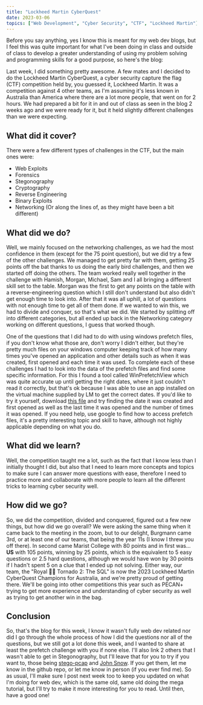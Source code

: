 ```yaml
---
title: "Lockheed Martin CyberQuest"
date: 2023-03-06
topics: ["Web Development", "Cyber Security", "CTF", "Lockheed Martin"]
---
```


Before you say anything, yes I know this is meant for my web dev blogs, but I feel this was quite important for what I've been doing in class and outside of class to develop a greater understanding of using my problem solving and programming skills for a good purpose, so here's the blog:

Last week, I did something pretty awesome. A few mates and I decided to do the Lockheed Martin CyberQuest, a cyber security capture the flag (CTF) competition held by, you guessed it, Lockheed Martin. It was a competition against 4 other teams, as I'm assuming it's less known in Australia than America where there are a lot more people, that went on for 2 hours. We had prepared a bit for it in and out of class as seen in the blog 2 weeks ago and we were ready for it, but it held slightly different challenges than we were expecting.

## What did it cover?
There were a few different types of challenges in the CTF, but the main ones were:
- Web Exploits
- Forensics
- Stegonography
- Cryptography
- Reverse Engineering
- Binary Exploits
- Networking
(Or along the lines of, as they might have been a bit different)

## What did we do?
Well, we mainly focused on the networking challenges, as we had the most confidence in them (except for the 75 point question), but we did try a few of the other challenges. We managed to get pretty far with them, getting 25 points off the bat thanks to us doing the early bird challenges, and then we started off doing the others. The team worked really well together in the challenge with Hamish, Morgan, Michael, Sam and I all bringing a different skill set to the table. Morgan was the first to get any points on the table with a reverse-engineering question which I still don't understand but also didn't get enough time to look into. After that it was all uphill, a lot of questions with not enough time to get all of them done. If we wanted to win this, we had to divide and conquer, so that's what we did. We started by splitting off into different categories, but all ended up back in the Networking category working on different questions, I guess that worked though.

One of the questions that I did had to do with using windows prefetch files, if you don't know what those are, don't worry I didn't either, but they're pretty much files on your windows computer keeping track of how many times you've opened an application and other details such as when it was created, first opened and each time it was used. To complete each of these challenges I had to look into the data of the prefetch files and find some specific information. For this I found a tool called WinPrefetchView which was quite accurate up until getting the right dates, where it just couldn't read it correctly, but that's ok because I was able to use an app installed on the virtual machine supplied by LM to get the correct dates. If you'd like to try it yourself, download <a href='./references/7ZFM.EXE-56DE4F9A.pf' download>this file</a> and try finding the date it was created and first opened as well as the last time it was opened and the number of times it was opened. If you need help, use google to find how to access prefetch files, it's a pretty interesting topic and skill to have, although not highly applicable depending on what you do.

## What did we learn?
Well, the competition taught me a lot, such as the fact that I know less than I initially thought I did, but also that I need to learn more concepts and topics to make sure I can answer more questions with ease, therefore I need to practice more and collaborate with more people to learn all the different tricks to learning cyber security well.

## How did we go?
So, we did the competition, divided and conquered, figured out a few new things, but how did we go overall? We were asking the same thing when it came back to the meeting in the zoom, but to our delight, Burgmann came 3rd, or at least one of our teams, that being the year 11s (I know I threw you off there). In second came Marist College with 80 points and in first was... **US** with 105 points, winning by 25 points, which is the equivalent to 5 easy questions or 2.5 hard questions, although we would have won by 30 points if I hadn't spent 5 on a clue that I ended up not solving. Either way, our team, the "Royal 🤨🤨 Tornado 2: The SQL" is now the 2023 Lockheed Martin CyberQuest Champions for Australia, and we're pretty proud of getting there. We'll be going into other competitions this year such as PECAN+ trying to get more experience and understanding of cyber security as well as trying to get another win in the bag.

## Conclusion
So, that's the blog for this week, I know it wasn't fully web dev related nor did I go through the whole process of how I did the questions nor all of the questions, but we still got a lot done this week, and I wanted to share at least the prefetch challenge with you if none else. I'll also link 2 others that I wasn't able to get in Stegonography, but I'll leave that for you to try if you want to, those being <a href='./references/stego-pcap.zip' download>stego-pcap</a> and <a href='./references/JohnSnowFull.zip' download>John Snow</a>. If you get them, let me know in the github repo, or let me know in person (if you ever find me). So as usual, I'll make sure I post next week too to keep you updated on what I'm doing for web dev, which is the same old, same old doing the mega tutorial, but I'll try to make it more interesting for you to read. Until then, have a good one!